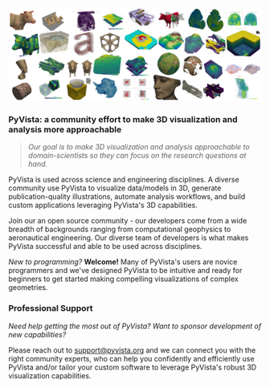 ![banner](../pyvista_banner_small.png)

### PyVista: a community effort to make 3D visualization and analysis more approachable

> *Our goal is to make 3D visualization and analysis approachable to domain-scientists so they can focus on the research questions at hand.*

PyVista is used across science and engineering disciplines. A diverse community use PyVista to visualize data/models in 3D, generate publication-quality illustrations, automate analysis workflows, and build custom applications leveraging PyVista's 3D capabilities.

Join our an open source community - our developers come from a wide breadth of backgrounds ranging from computational geophysics to aeronautical engineering. Our diverse team of developers is what makes PyVista successful and able to be used across disciplines.

*New to programming?* **Welcome!** Many of PyVista's users are novice programmers and we've designed PyVista to be intuitive and ready for beginners to get started making compelling visualizations of complex geometries.

### Professional Support

*Need help getting the most out of PyVista? Want to sponsor development of new capabilities?*

Please reach out to support@pyvista.org and we can connect you with the right community experts, who can help you confidently and efficiently use PyVista and/or tailor your custom software to leverage PyVista's robust 3D visualization capabilities.
